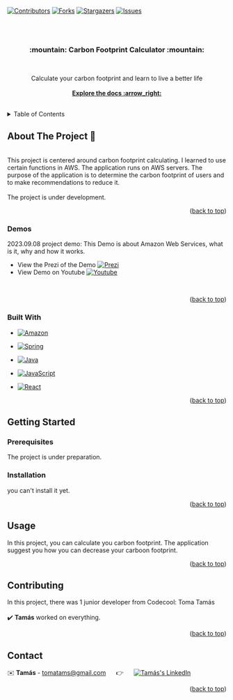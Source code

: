 <div id="readme-top"></div>

[![Contributors][contributors-shield]][contributors-url]
[![Forks][forks-shield]][forks-url]
[![Stargazers][stars-shield]][stars-url]
[![Issues][issues-shield]][issues-url]

<br>
<br>

<h3 align="center"> :mountain:  Carbon Footprint Calculator  :mountain: </h3>
<br>
  <p align="center">
    Calculate your carbon footprint and learn to live a better life
    <br>
    <br>
    <a href="https://github.com/tomatams/carbonFootPrintCalculator"><strong>Explore the docs :arrow_right: </strong></a>
  </p>
</div>

<br>


<!-- TABLE OF CONTENTS -->
<details>
  <summary>Table of Contents</summary>
  <ol>
    <li>
      <a href="#about-the-project">About The Project</a>
      <ul>
        <li><a href="#demos">Demos</a></li>
        <li><a href="#built-with">Built With</a></li>
      </ul>
    </li>
    <li>
      <a href="#getting-started">Getting Started</a>
      <ul>
        <li><a href="#prerequisites">Prerequisites</a></li>
        <li><a href="#installation">Installation</a></li>
      </ul>
    </li>
    <li><a href="#usage">Usage</a></li>
    <li><a href="#contributing">Contributing</a></li>
    <li><a href="#contact">Contact</a></li>
  </ol>
</details>



<!-- ABOUT THE PROJECT -->
<div id="about-the-project"></div>

## About The Project :page_with_curl:	
<br />
This project is centered around carbon footprint calculating. I learned to use certain functions in AWS. The application runs on AWS servers. The purpose of the application is to determine the carbon footprint of users and to make recommendations to reduce it.

<br />
<br />
The project is under development.
<br />
<p align="right">(<a href="#readme-top">back to top</a>)</p>


<div id="demos"></div>

### Demos

2023.09.08 project demo: This Demo is about Amazon Web Services, what is it, why and how it works.
<br>
* View the Prezi of the Demo  [![Prezi][Prezi.js]][Prezi-url]
* View Demo on Youtube  [![Youtube][Youtube.js]][Youtube-url]
<br>

<p align="right">(<a href="#readme-top">back to top</a>)</p>
<div id="built-with"></div>

### Built With


* [![Amazon][Amazon.js]][Amazon-url]
* [![Spring][Spring.js]][Spring-url]
* [![Java][Java.js]][Java-url]
* [![JavaScript][JavaScript.img]][JavaScript-url]

* [![React][React.js]][React-url]
  


  
<p align="right">(<a href="#readme-top">back to top</a>)</p>



<!-- GETTING STARTED -->
<div id="getting-started"></div>

## Getting Started

<div id="prerequisites"></div>

### Prerequisites
The project is under preparation.

<div id="installation"></div>

### Installation

you can't install it yet.

<p align="right">(<a href="#readme-top">back to top</a>)</p>

<!-- USAGE EXAMPLES -->
<div id="usage"></div>

## Usage

In this project, you can calculate you carbon footprint. The application suggest you how you can decrease your carboon footprint.

<p align="right">(<a href="#readme-top">back to top</a>)</p>



<!-- CONTRIBUTING -->
<div id="contributing"></div>

## Contributing

In this project, there was 1 junior developer from Codecool: Toma Tamás 
<br />
<br />
:heavy_check_mark: **Tamás** worked on everything.
<br />

<p align="right">(<a href="#readme-top">back to top</a>)</p>




<!-- CONTACT -->
<div id="contact"></div>

## Contact


:envelope: **Tamás** - tomatams@gmail.com &nbsp;&nbsp;&nbsp;&nbsp; :point_right: &nbsp;&nbsp;&nbsp;&nbsp; [![Tamás's LinkedIn][linkedin-shield]][LinkedIn - Tamás]



<p align="right">(<a href="#readme-top">back to top</a>)</p>






<!-- MARKDOWN LINKS & IMAGES -->
<!-- https://www.markdownguide.org/basic-syntax/#reference-style-links -->

[contributors-shield]: https://img.shields.io/github/contributors/tomatams/carbonFootPrintCalculator?style=for-the-badge
[contributors-url]: https://github.com/tomatams/carbonFootPrintCalculator/graphs/contributors
[forks-shield]: https://img.shields.io/github/forks/tomatams/carbonFootPrintCalculator?style=for-the-badge
[forks-url]: https://github.com/tomatams/carbonFootPrintCalculator/forks
[stars-shield]: https://img.shields.io/github/stars/tomatams/carbonFootPrintCalculator?style=for-the-badge
[stars-url]: https://github.com/tomatams/carbonFootPrintCalculator/stargazers
[issues-shield]: https://img.shields.io/github/issues/tomatams/carbonFootPrintCalculator?style=for-the-badge
[issues-url]: https://github.com/tomatams/carbonFootPrintCalculator/issues

[linkedin-shield]: https://img.shields.io/badge/-LinkedIn-black.svg?style=for-the-badge&logo=linkedin&colorB=555
[linkedin-url]: https://linkedin.com/in/linkedin_username
[LinkedIn - Tamás]: https://www.linkedin.com/in/tomatams/
[JavaScript.img]: 	https://img.shields.io/badge/JavaScript-323330?style=for-the-badge&logo=javascript&logoColor=F7DF1E
[JavaScript-url]: https://www.javascript.com/
[React.js]: https://img.shields.io/badge/React-20232A?style=for-the-badge&logo=react&logoColor=61DAFB
[React-url]: https://reactjs.org/

[Prezi.js]: https://img.shields.io/badge/Prezi-3181FF?style=for-the-badge&logo=prezi&logoColor=white
[Prezi-url]:https://prezi.com/p/tdys_otbbgqf/aws/?present=1
[Youtube.js]: https://img.shields.io/badge/YouTube-FF0000?style=for-the-badge&logo=youtube&logoColor=white
[Youtube-url]: https://youtu.be/yfKmDrvlJlU
[Amazon.js]: https://img.shields.io/badge/Amazon_AWS-FF9900?style=for-the-badge&logo=amazonaws&logoColor=white
[Amazon-url]: https://aws.amazon.com
[Spring.js]: https://img.shields.io/badge/spring-%236DB33F.svg?style=for-the-badge&logo=spring&logoColor=white
[Spring-url]: https://spring.io
[Java.js]:https://img.shields.io/badge/java-%23ED8B00.svg?style=for-the-badge&logo=openjdk&logoColor=white
[Java-url]: https://www.java.com/en/
